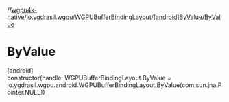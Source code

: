 //[wgpu4k-native](../../../../index.md)/[io.ygdrasil.wgpu](../../index.md)/[WGPUBufferBindingLayout](../index.md)/[[android]ByValue](index.md)/[ByValue](-by-value.md)

# ByValue

[android]\
constructor(handle: WGPUBufferBindingLayout.ByValue = io.ygdrasil.wgpu.android.WGPUBufferBindingLayout.ByValue(com.sun.jna.Pointer.NULL))